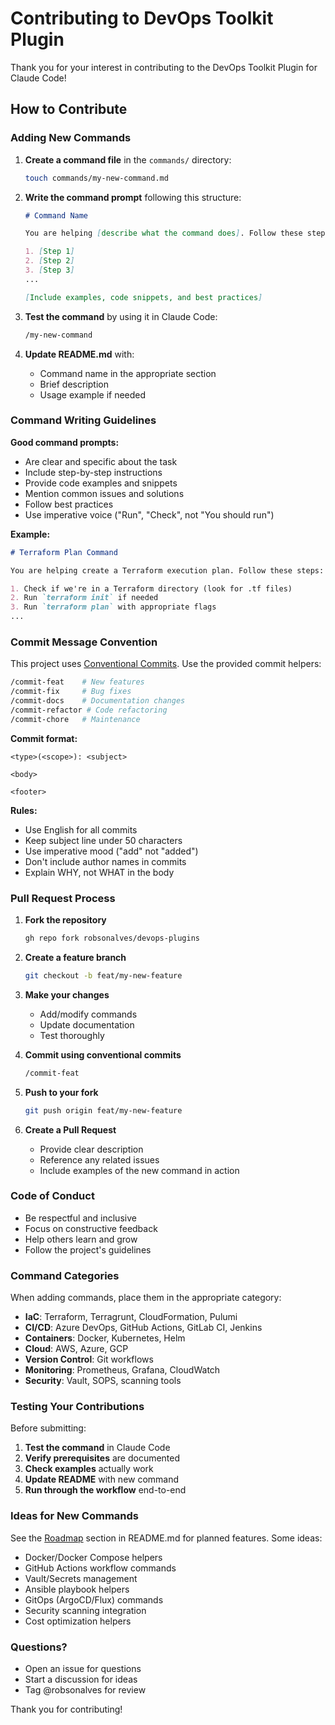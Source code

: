 # Contributing to DevOps Toolkit Plugin

Thank you for your interest in contributing to the DevOps Toolkit Plugin for Claude Code!

## How to Contribute

### Adding New Commands

1. **Create a command file** in the `commands/` directory:
   ```bash
   touch commands/my-new-command.md
   ```

2. **Write the command prompt** following this structure:
   ```markdown
   # Command Name

   You are helping [describe what the command does]. Follow these steps:

   1. [Step 1]
   2. [Step 2]
   3. [Step 3]
   ...

   [Include examples, code snippets, and best practices]
   ```

3. **Test the command** by using it in Claude Code:
   ```bash
   /my-new-command
   ```

4. **Update README.md** with:
   - Command name in the appropriate section
   - Brief description
   - Usage example if needed

### Command Writing Guidelines

**Good command prompts:**
- Are clear and specific about the task
- Include step-by-step instructions
- Provide code examples and snippets
- Mention common issues and solutions
- Follow best practices
- Use imperative voice ("Run", "Check", not "You should run")

**Example:**
```markdown
# Terraform Plan Command

You are helping create a Terraform execution plan. Follow these steps:

1. Check if we're in a Terraform directory (look for .tf files)
2. Run `terraform init` if needed
3. Run `terraform plan` with appropriate flags
...
```

### Commit Message Convention

This project uses [Conventional Commits](https://www.conventionalcommits.org/). Use the provided commit helpers:

```bash
/commit-feat    # New features
/commit-fix     # Bug fixes
/commit-docs    # Documentation changes
/commit-refactor # Code refactoring
/commit-chore   # Maintenance
```

**Commit format:**
```
<type>(<scope>): <subject>

<body>

<footer>
```

**Rules:**
- Use English for all commits
- Keep subject line under 50 characters
- Use imperative mood ("add" not "added")
- Don't include author names in commits
- Explain WHY, not WHAT in the body

### Pull Request Process

1. **Fork the repository**
   ```bash
   gh repo fork robsonalves/devops-plugins
   ```

2. **Create a feature branch**
   ```bash
   git checkout -b feat/my-new-feature
   ```

3. **Make your changes**
   - Add/modify commands
   - Update documentation
   - Test thoroughly

4. **Commit using conventional commits**
   ```bash
   /commit-feat
   ```

5. **Push to your fork**
   ```bash
   git push origin feat/my-new-feature
   ```

6. **Create a Pull Request**
   - Provide clear description
   - Reference any related issues
   - Include examples of the new command in action

### Code of Conduct

- Be respectful and inclusive
- Focus on constructive feedback
- Help others learn and grow
- Follow the project's guidelines

### Command Categories

When adding commands, place them in the appropriate category:

- **IaC**: Terraform, Terragrunt, CloudFormation, Pulumi
- **CI/CD**: Azure DevOps, GitHub Actions, GitLab CI, Jenkins
- **Containers**: Docker, Kubernetes, Helm
- **Cloud**: AWS, Azure, GCP
- **Version Control**: Git workflows
- **Monitoring**: Prometheus, Grafana, CloudWatch
- **Security**: Vault, SOPS, scanning tools

### Testing Your Contributions

Before submitting:

1. **Test the command** in Claude Code
2. **Verify prerequisites** are documented
3. **Check examples** actually work
4. **Update README** with new command
5. **Run through the workflow** end-to-end

### Ideas for New Commands

See the [Roadmap](README.md#roadmap) section in README.md for planned features. Some ideas:

- Docker/Docker Compose helpers
- GitHub Actions workflow commands
- Vault/Secrets management
- Ansible playbook helpers
- GitOps (ArgoCD/Flux) commands
- Security scanning integration
- Cost optimization helpers

### Questions?

- Open an issue for questions
- Start a discussion for ideas
- Tag @robsonalves for review

Thank you for contributing!
